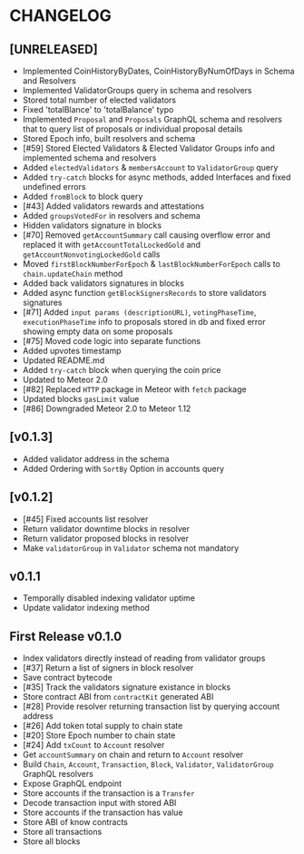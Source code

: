 # CHANGELOG

## [UNRELEASED]
* Implemented CoinHistoryByDates, CoinHistoryByNumOfDays in Schema and Resolvers
* Implemented ValidatorGroups query in schema and resolvers
* Stored total number of elected validators
* Fixed 'totalBlance' to 'totalBalance' typo
* Implemented `Proposal` and `Proposals` GraphQL schema and resolvers that to query list of proposals or individual proposal details 
* Stored Epoch info, built resolvers and schema
* [#59] Stored Elected Validators & Elected Validator Groups info and implemented schema and resolvers
* Added `electedValidators` & `membersAccount` to `ValidatorGroup` query
* Added `try-catch` blocks for async methods, added Interfaces and fixed undefined errors 
* Added `fromBlock` to block query
* [#43] Added validators rewards and attestations 
* Added `groupsVotedFor` in resolvers and schema
* Hidden validators signature in blocks 
* [#70] Removed `getAccountSummary` call causing overflow error and replaced it with `getAccountTotalLockedGold` and `getAccountNonvotingLockedGold` calls
* Moved `firstBlockNumberForEpoch` & `lastBlockNumberForEpoch` calls to `chain.updateChain` method
* Added back validators signatures in blocks 
* Added async function `getBlockSignersRecords` to store validators signatures
* [#71] Added `input params (descriptionURL)`, `votingPhaseTime`, `executionPhaseTime` info to proposals stored in db and fixed error showing empty data on some proposals
* [#75] Moved code logic into separate functions
* Added upvotes timestamp 
* Updated README.md
* Added `try-catch` block when querying the coin price
* Updated to Meteor 2.0 
* [#82] Replaced `HTTP` package in Meteor with `fetch` package
* Updated blocks `gasLimit` value
* [#86] Downgraded Meteor 2.0 to Meteor 1.12

## [v0.1.3]
* Added validator address in the schema
* Added Ordering with `SortBy` Option in accounts query


## [v0.1.2]

* [#45] Fixed accounts list resolver
* Return validator downtime blocks in resolver
* Return validator proposed blocks in resolver
* Make `validatorGroup` in `Validator` schema not mandatory

## v0.1.1

* Temporally disabled indexing validator uptime
* Update validator indexing method

## First Release v0.1.0

* Index validators directly instead of reading from validator groups
* [#37] Return a list of signers in block resolver
* Save contract bytecode
* [#35] Track the validators signature existance in blocks 
* Store contract ABI from `contractKit` generated ABI
* [#28] Provide resolver returning transaction list by querying account address
* [#26] Add token total supply to chain state
* [#20] Store Epoch number to chain state
* [#24] Add `txCount` to `Account` resolver
* Get `accountSummary` on chain and return to `Account` resolver
* Build `Chain`, `Account`, `Transaction`, `Block`, `Validator`, `ValidatorGroup` GraphQL resolvers
* Expose GraphQL endpoint
* Store accounts if the transaction is a `Transfer`
* Decode transaction input with stored ABI
* Store accounts if the transaction has value
* Store ABI of know contracts
* Store all transactions
* Store all blocks